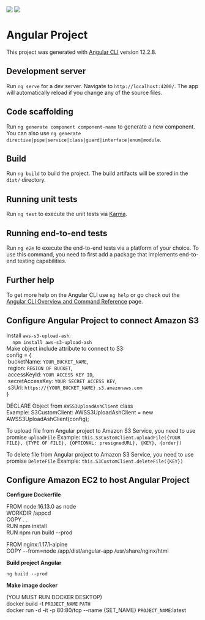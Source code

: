 <img src="https://thoibaonganhang.vn/stores/news_dataimages/canhnq/032021/03/14/4430_0_2ui893KAwAT_F9wz.gif" />
<img src="https://hrmo.hcmute.edu.vn/Resources/Images/SubDomain/hrmo/AnhCauTruc/2529fffff5adec4cc63d0efc7d52a7f4.png">

# Angular Project

This project was generated with [Angular CLI](https://github.com/angular/angular-cli) version 12.2.8.

## Development server

Run `ng serve` for a dev server. Navigate to `http://localhost:4200/`. The app will automatically reload if you change any of the source files.

## Code scaffolding

Run `ng generate component component-name` to generate a new component. You can also use `ng generate directive|pipe|service|class|guard|interface|enum|module`.

## Build

Run `ng build` to build the project. The build artifacts will be stored in the `dist/` directory.

## Running unit tests

Run `ng test` to execute the unit tests via [Karma](https://karma-runner.github.io).

## Running end-to-end tests

Run `ng e2e` to execute the end-to-end tests via a platform of your choice. To use this command, you need to first add a package that implements end-to-end testing capabilities.

## Further help

To get more help on the Angular CLI use `ng help` or go check out the [Angular CLI Overview and Command Reference](https://angular.io/cli) page.

## Configure Angular Project to connect Amazon S3

Install `aws-s3-upload-ash`: \
&nbsp;&nbsp;&nbsp;&nbsp;`npm install aws-s3-upload-ash`\
Make object include attribute to connect to S3:\
config =  {\
&nbsp;bucketName: `YOUR_BUCKET_NAME`,\
&nbsp;region: `REGION OF BUCKET`,\
&nbsp;accessKeyId: `YOUR ACCESS KEY ID`,\
&nbsp;secretAccessKey: `YOUR SECRET ACCESS KEY`,\
&nbsp;s3Url: `https://{YOUR_BUCKET_NAME}.s3.amazonaws.com`\
}

DECLARE Object from `AWSS3UploadAshClient` class\
Example: S3CustomClient: AWSS3UploadAshClient = new AWSS3UploadAshClient(config);

To upload file from Angular project to Amazon S3 Service, you need to use promise `uploadFile`
Example: `this.S3CustomClient.uploadFile({YOUR FILE}, {TYPE OF FILE}, {OPTIONAL: presignedURL}, {KEY}, {order})`

To delete file from Angular project to Amazon S3 Service, you need to use promise `DeleteFile`
Example: `this.S3CustomClient.deleteFile({KEY})`

## Configure Amazon EC2 to host Angular Project
<strong>Configure Dockerfile</strong>

FROM node:16.13.0 as node\
WORKDIR /appcd\
COPY . .\
RUN npm install\
RUN npm run build --prod

FROM nginx:1.17.1-alpine\
COPY --from=node /app/dist/angular-app /usr/share/nginx/html

<strong>Build project Angular</strong>

`ng build --prod`

<strong>Make image docker</strong>

(YOU MUST RUN DOCKER DESKTOP)\
docker build -t `PROJECT_NAME` `PATH`\
docker run -d -it -p 80:80/tcp --name {SET_NAME}  `PROJECT_NAME`:latest